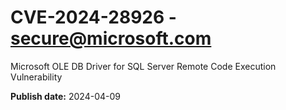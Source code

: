 # CVE-2024-28926 - secure@microsoft.com

Microsoft OLE DB Driver for SQL Server Remote Code Execution Vulnerability

**Publish date:** 2024-04-09
